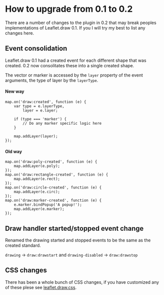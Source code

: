 # How to upgrade from 0.1 to 0.2

There are a number of changes to the plugin in 0.2 that may break peoples implementations of Leaflet.draw 0.1. If you  I will try my best to list any changes here.

## Event consolidation

Leaflet.draw 0.1 had a created event for each different shape that was created. 0.2 now consolitates these into a single created shape.

The vector or marker is accessed by the `layer` property of the event arguments, the type of layer by the `layerType`.

#### New way

````
map.on('draw:created', function (e) {
	var type = e.layerType,
		layer = e.layer;

	if (type === 'marker') {
		// Do any marker specific logic here
	}

	map.addLayer(layer);
});
````

#### Old way

````
map.on('draw:poly-created', function (e) {
	map.addLayer(e.poly);
});
map.on('draw:rectangle-created', function (e) {
	map.addLayer(e.rect);
});
map.on('draw:circle-created', function (e) {
	map.addLayer(e.circ);
});
map.on('draw:marker-created', function (e) {
	e.marker.bindPopup('A popup!');
	map.addLayer(e.marker);
});
````

## Draw handler started/stopped event change

Renamed the drawing started and stopped events to be the same as the created standard.

`drawing` -> `draw:drawstart` and `drawing-disabled` -> `draw:drawstop`

## CSS changes

There has been a whole bunch of CSS changes, if you have customized any of these plese see [leaflet.draw.css](https://github.com/Leaflet/Leaflet.draw/blob/master/dist/leaflet.draw.css).